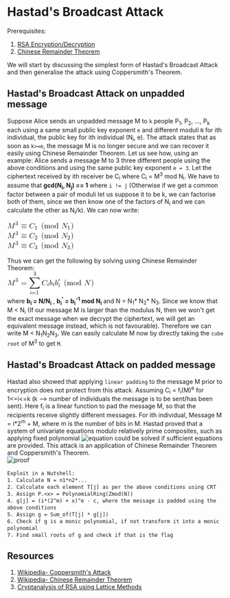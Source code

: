# Hastad's Broadcast Attack

Prerequisites:
1. [RSA Encryption/Decryption](https://github.com/ashutosh1206/Crypton/blob/master/RSA-encryption/README.md)
2. [Chinese Remainder Theorem](https://en.wikipedia.org/wiki/Chinese_remainder_theorem)

We will start by discussing the simplest form of Hastad's Broadcast Attack and then generalise the attack using Coppersmith's Theorem.

## Hastad's Broadcast Attack on unpadded message
Suppose Alice sends an unpadded message M to `k` people P<sub>1</sub>, P<sub>2</sub>, ..., P<sub>k</sub> each using a same small public key exponent `e` and different moduli `N` for ith individual, the public key for ith individual (N<sub>i</sub>, e). The attack states that as soon as `k>=e`, the message M is no longer secure and we can recover it easily using Chinese Remainder Theorem. Let us see how, using an example: Alice sends a message M to 3 three different people using the above conditions and using the same public key exponent `e = 3`. Let the ciphertext received by ith receiver be C<sub>i</sub> where C<sub>i</sub> = M<sup>3</sup> mod N<sub>i</sub>. We have to assume that **gcd(N<sub>i</sub>, N<sub>j</sub>) == 1** where `i != j` (Otherwise if we get a common factor between a pair of moduli let us suppose it to be k, we can factorise both of them, since we then know one of the factors of N<sub>i</sub> and we can calculate the other as N<sub>i</sub>/k). We can now write:

![equation](Pictures/1.gif)  
![equation](Pictures/2.gif)  
![equation](Pictures/3.gif)  

Thus we can get the following by solving using Chinese Remainder Theorem:  
![equation](Pictures/4.gif)  
where **b<sub>i</sub> = N/N<sub>i</sub>** , **b<sub>i</sub><sup>'</sup> = b<sub>i</sub><sup>-1</sup> mod N<sub>i</sub>** and N = N<sub>1</sub>* N<sub>2</sub>* N<sub>3</sub>. Since we know that M < N<sub>i</sub> (If our message M is larger than the modulus N, then we won't get the exact message when we decrypt the ciphertext, we will get an equivalent message instead, which is not favourable). Therefore we can write M < N<sub>1</sub>N<sub>2</sub>N<sub>3</sub>. We can easily calculate M now by directly taking the `cube root` of M<sup>3</sup> to get `M`.


## Hastad's Broadcast Attack on padded message
Hastad also showed that applying `linear padding` to the message M prior to encryption does not protect from this attack. Assuming C<sub>i</sub> = f<sub>i</sub>(M)<sup>e</sup> for 1<=i<=k (k --> number of individuals the message is to be sent/has been sent). Here f<sub>i</sub> is a linear function to pad the message M, so that the recipients receive slightly different messages. For ith individual, Message M = i*2<sup>m</sup> + M, where m is the number of bits in M. Hastad proved that a system of univariate equations modulo relatively prime composites, such as applying fixed polynomial ![equation](https://latex.codecogs.com/png.latex?{\displaystyle&space;g_{i}(M)\equiv&space;0{\pmod&space;{N_{i}}}}) could be solved if sufficient equations are provided. This attack is an application of Chinese Remainder Theorem and Coppersmith's Theorem.  
![proof](https://i.imgur.com/ivFhUEj.png)

```
Exploit in a Nutshell:
1. Calculate N = n1*n2*... 
2. Calculate each element T[j] as per the above conditions using CRT
3. Assign P.<x> = PolynomialRing(Zmod(N))
4. g[j] = (i*(2^m) + x)^e - c, where the message is padded using the above conditions
5. Assign g = Sum_of(T[j] * g[j])
6. Check if g is a monic polynomial, if not transform it into a monic polynomial
7. Find small roots of g and check if that is the flag
```


## Resources
1. [Wikipedia- Coppersmith's Attack](https://en.wikipedia.org/wiki/Coppersmith%27s_attack)
2. [Wikipedia- Chinese Remainder Theorem](https://en.wikipedia.org/wiki/Chinese_remainder_theorem)
3. [Cryptanalysis of RSA using Lattice Methods](http://theory.stanford.edu/~gdurf/durfee-thesis-phd.pdf)


